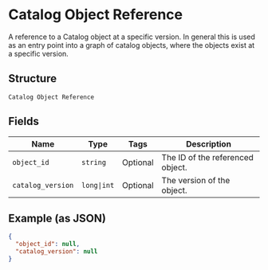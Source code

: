 
# Catalog Object Reference

A reference to a Catalog object at a specific version. In general this is
used as an entry point into a graph of catalog objects, where the objects exist
at a specific version.

## Structure

`Catalog Object Reference`

## Fields

| Name | Type | Tags | Description |
|  --- | --- | --- | --- |
| `object_id` | `string` | Optional | The ID of the referenced object. |
| `catalog_version` | `long\|int` | Optional | The version of the object. |

## Example (as JSON)

```json
{
  "object_id": null,
  "catalog_version": null
}
```

